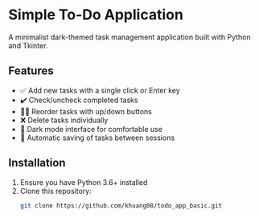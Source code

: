 # Simple To-Do Application

A minimalist dark-themed task management application built with Python and Tkinter.

## Features

- ✅ Add new tasks with a single click or Enter key
- ✔️ Check/uncheck completed tasks
- 🔼🔽 Reorder tasks with up/down buttons
- ❌ Delete tasks individually
- 🌙 Dark mode interface for comfortable use
- 💾 Automatic saving of tasks between sessions

## Installation

1. Ensure you have Python 3.6+ installed
2. Clone this repository:
   ```bash
   git clone https://github.com/khuang08/todo_app_basic.git